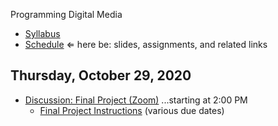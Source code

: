 Programming Digital Media

- [Syllabus](syllabus.md)
- [Schedule](schedule.md) &lArr; here be: slides, assignments, and related links

## Thursday, October 29, 2020

- [Discussion: Final Project (Zoom)](https://rochester.zoom.us/j/95155140724 ) ...starting at 2:00 PM
  - [Final Project Instructions](dms102-project/instructions.md) (various due dates)

